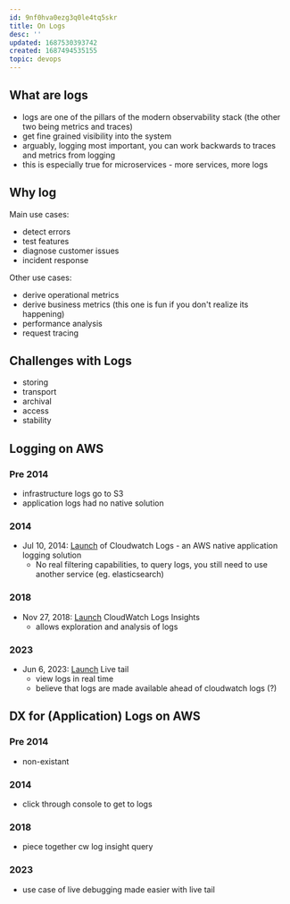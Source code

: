```yaml
---
id: 9nf0hva0ezg3q0le4tq5skr
title: On Logs
desc: ''
updated: 1687530393742
created: 1687494535155
topic: devops
---
```


## What are logs
- logs are one of the pillars of the modern observability stack (the other two being metrics and traces)
- get fine grained visibility into the system
- arguably, logging most important, you can work backwards to traces and metrics from logging
- this is especially true for microservices - more services, more logs

## Why log
Main use cases:
- detect errors
- test features
- diagnose customer issues
- incident response

Other use cases:
- derive operational metrics 
- derive business metrics (this one is fun if you don't realize its happening)
- performance analysis
- request tracing

## Challenges with Logs
- storing
- transport
- archival 
- access
- stability

## Logging on AWS

### Pre 2014
- infrastructure logs go to S3
- application logs had no native solution

### 2014
- Jul 10, 2014: [Launch](https://aws.amazon.com/about-aws/whats-new/2014/07/10/introducing-amazon-cloudwatch-logs/) of Cloudwatch Logs - an AWS native application logging solution
    - No real filtering capabilities, to query logs, you still need to use another service (eg. elasticsearch)

### 2018
- Nov 27, 2018: [Launch](https://aws.amazon.com/about-aws/whats-new/2018/11/announcing-amazon-cloudwatch-logs-insights-fast-interactive-log-analytics/) CloudWatch Logs Insights
    - allows exploration and analysis of logs

### 2023
- Jun 6, 2023: [Launch](https://aws.amazon.com/about-aws/whats-new/2023/06/live-tail-amazon-cloudwatch-logs/) Live tail
    - view logs in real time
    - believe that logs are made available ahead of cloudwatch logs (?)

## DX for (Application) Logs on AWS

### Pre 2014
- non-existant

### 2014
- click through console to get to logs

### 2018
- piece together cw log insight query 

### 2023 
- use case of live debugging made easier with live tail

<!-- > NOTE: in terms of **new log related cloudwatch services**, AWS has released about one every four years. calling a new log service in 2027! -->

